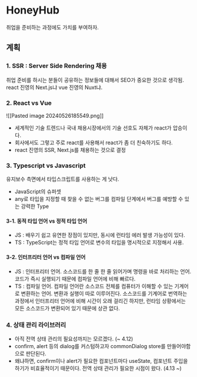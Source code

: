 # HoneyHub
취업을 준비하는 과정에도 가치를 부여하자.

## 계획
### 1. SSR : Server Side Rendering 채용
취업 준비를 하시는 분들이 공유하는 정보들에 대해서 SEO가 중요한 것으로 생각됨.
react 진영의 Next.js냐 vue 진영의 Nuxt냐.


### 2. React vs Vue
![[Pasted image 20240526185549.png]]

- 세계적인 기술 트렌드나 국내 채용시장에서의 기술 선호도 자체가 react가 압승이다.
- 회사에서도 그렇고 주로 react를 사용해서 react가 좀 더 친숙하기도 하다.
- react 진영의 SSR, Next.js를 채용하는 것으로 결정


### 3. Typescript vs Javascript  
유지보수 측면에서 타입스크립트를 사용하는 게 낫다.  
- JavaScript의 슈퍼셋  
- any로 타입을 지정할 때 찾을 수 없는 버그를 컴파일 단계에서 버그를 예방할 수 있는 강력한 Type  
  
#### 3-1. 동적 타입 언어 vs 정적 타입 언어  
- JS : 배우기 쉽고 유연한 장점이 있지만, 동시에 런타임 에러 발생 가능성이 있다.  
- TS : TypeScript는 정적 타입 언어로 변수의 타입을 명시적으로 지정해서 사용.
  
#### 3-2. 인터프리터 언어 vs 컴파일 언어  
- JS : 인터프리터 언어. 소스코드를 한 줄 한 줄 읽어가며 명령을 바로 처리하는 언어. 코드가 즉시 실행되기 때문에 컴파일 언어에 비해 빠르다.  
- TS : 컴파일 언어. 컴파일 언어란 소스코드 전체를 컴퓨터가 이해할 수 있는 기계어로 변환하는 언어. 변환과 실행이 따로 이루어진다. 소스코드를 기계어로 번역하는 과정에서 인터프리터 언어에 비해 시간이 오래 걸리긴 하지만, 런타임 상황에서는 모든 소스코드가 변환되어 있기 때문에 상관 없다.  


### 4. 상태 관리 라이브러리
  - 아직 전역 상태 관리의 필요성까지는 모르겠다. (~ 4.12)
  - confirm, alert 등의 dialog를 커스텀하고자 commonDialog store를 만들어야함으로 판단된다.
  - 왜냐하면, confirm이나 alert가 필요한 컴포넌트마다 useState, 컴포넌트 주입을 하기가 비효율적이기 때문이다. 전역 상태 관리가 필요한 시점이 왔다. (4.13 ~)




